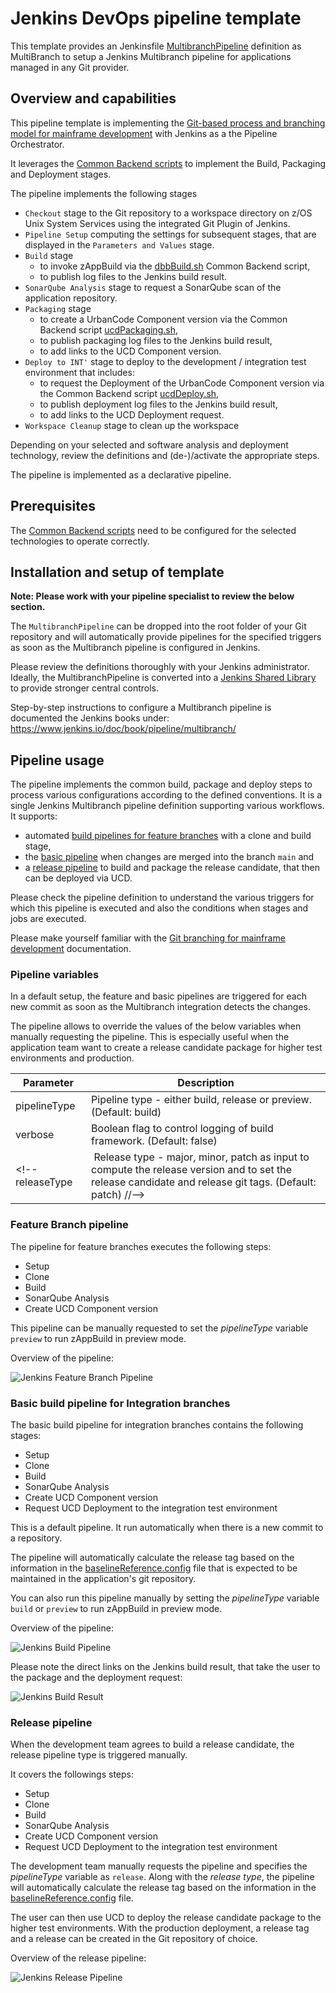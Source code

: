 # Jenkins DevOps pipeline template

This template provides an Jenkinsfile [MultibranchPipeline](MultibranchPipeline) definition as MultiBranch to setup a Jenkins Multibranch pipeline for applications managed in any Git provider.

## Overview and capabilities

This pipeline template is implementing the [Git-based process and branching model for mainframe development](https://ibm.github.io/z-devops-acceleration-program/docs/git-branching-model-for-mainframe-dev) with Jenkins as a the Pipeline Orchestrator.

It leverages the [Common Backend scripts](https://github.com/IBM/dbb/blob/main/Templates/Common-Backend-Scripts/README.md) to implement the Build, Packaging and Deployment stages.

The pipeline implements the following stages
* `Checkout` stage to the Git repository to a workspace directory on z/OS Unix System Services using the integrated Git Plugin of Jenkins.
* `Pipeline Setup` computing the settings for subsequent stages, that are displayed in the `Parameters and Values` stage.
* `Build` stage 
  * to invoke zAppBuild via the [dbbBuild.sh](../Common-Backend-Scripts/README.md#42---dbbbuildsh) Common Backend script,
  * to publish log files to the Jenkins build result.
* `SonarQube Analysis` stage to request a SonarQube scan of the application repository.
* `Packaging` stage
  * to create a UrbanCode Component version via the Common Backend script [ucdPackaging.sh](../Common-Backend-Scripts/README.md#45---ucdpackagingsh),
  * to publish packaging log files to the Jenkins build result,
  * to add links to the UCD Component version.
* `Deploy to INT'` stage to deploy to the development / integration test environment that includes:
  * to request the Deployment of the UrbanCode Component version via the Common Backend script [ucdDeploy.sh](../Common-Backend-Scripts/README.md#46---ucddeploysh),
  * to publish deployment log files to the Jenkins build result,
  * to add links to the UCD Deployment request.
 * `Workspace Cleanup` stage to clean up the workspace

Depending on your selected and software analysis and deployment technology, review the definitions and (de-)/activate the appropriate steps.

The pipeline is implemented as a declarative pipeline.

## Prerequisites

The [Common Backend scripts](../Common-Backend-Scripts/) need to be configured for the selected technologies to operate correctly.

## Installation and setup of template

**Note: Please work with your pipeline specialist to review the below section.**

The `MultibranchPipeline` can be dropped into the root folder of your Git repository and will automatically provide pipelines for the specified triggers as soon as the Multibranch pipeline is configured in Jenkins.

Please review the definitions thoroughly with your Jenkins administrator. Ideally, the MultibranchPipeline is converted into a [Jenkins Shared Library](https://www.jenkins.io/doc/book/pipeline/shared-libraries/) to provide stronger central controls.

Step-by-step instructions to configure a Multibranch pipeline is documented the Jenkins books under: https://www.jenkins.io/doc/book/pipeline/multibranch/


## Pipeline usage

The pipeline implements the common build, package and deploy steps to process various configurations according to the defined conventions.
It is a single Jenkins Multibranch pipeline definition supporting various workflows. It supports: 

* automated [build pipelines for feature branches](https://ibm.github.io/z-devops-acceleration-program/docs/branching-model-supporting-pipeline#pipeline-build-of-feature-branches) with a clone and build stage,
* the [basic pipeline](https://ibm.github.io/z-devops-acceleration-program/docs/branching-model-supporting-pipeline#the-basic-build-pipeline-for-main-epic-and-release-branches) when changes are merged into the branch `main` and
* a [release pipeline](https://ibm.github.io/z-devops-acceleration-program/docs/branching-model-supporting-pipeline#the-release-pipeline-with-build-packaging-and-deploy-stages) to build and package the release candidate, that then can be deployed via UCD.

Please check the pipeline definition to understand the various triggers for which this pipeline is executed and also the conditions when stages and jobs are executed.

Please make yourself familiar with the [Git branching for mainframe development](https://ibm.github.io/z-devops-acceleration-program/docs/git-branching-model-for-mainframe-dev/#characteristics-of-mainline-based-development-with-feature-branches) documentation.

### Pipeline variables

In a default setup, the feature and basic pipelines are triggered for each new commit as soon as the Multibranch integration detects the changes.

The pipeline allows to override the values of the below variables when manually requesting the pipeline. This is especially useful when the application team want to create a release candidate package for higher test environments and production.

Parameter | Description
--- | ---
pipelineType     | Pipeline type - either build, release or preview. (Default: build)
verbose          | Boolean flag to control logging of build framework. (Default: false)
<!-- releaseType      | Release type - major, minor, patch as input to compute the release version and to set the release candidate and release git tags. (Default: patch) //-->

### Feature Branch pipeline

The pipeline for feature branches executes the following steps:

* Setup
* Clone
* Build
* SonarQube Analysis
* Create UCD Component version

This pipeline can be manually requested to set the *pipelineType* variable `preview` to run zAppBuild in preview mode.

Overview of the pipeline:  

![Jenkins Feature Branch Pipeline](images/jenkins-pipeline-feature-branch.png)

### Basic build pipeline for Integration branches

The basic build pipeline for integration branches contains the following stages:

* Setup
* Clone
* Build
* SonarQube Analysis
* Create UCD Component version
* Request UCD Deployment to the integration test environment

This is a default pipeline. It run automatically when there is a new commit to a repository.

The pipeline will automatically calculate the release tag based on the information in the [baselineReference.config](../Common-Backend-Scripts/samples/baselineReference.config) file that is expected to be maintained in the application's git repository.

You can also run this pipeline manually by setting the *pipelineType* variable `build` or `preview` to run zAppBuild in preview mode.

Overview of the pipeline:

![Jenkins Build Pipeline](images/jenkins-pipeline-basicBuild.png)

Please note the direct links on the Jenkins build result, that take the user to the package and the deployment request:

![Jenkins Build Result](images/jenkins-pipeline-basicBuild-result.png)

### Release pipeline

When the development team agrees to build a release candidate, the release pipeline type is triggered manually.

It covers the followings steps:

* Setup
* Clone
* Build
* SonarQube Analysis
* Create UCD Component version
* Request UCD Deployment to the integration test environment

The development team manually requests the pipeline and specifies the *pipelineType* variable as `release`. Along with the *release type*, the pipeline will automatically calculate the release tag based on the information in the [baselineReference.config](../Common-Backend-Scripts/samples/baselineReference.config) file.

The user can then use UCD to deploy the release candidate package to the higher test environments. With the production deployment, a release tag and a release can be created in the Git repository of choice.

Overview of the release pipeline:

![Jenkins Release Pipeline](images/jenkins-pipeline-basicBuild.png)
